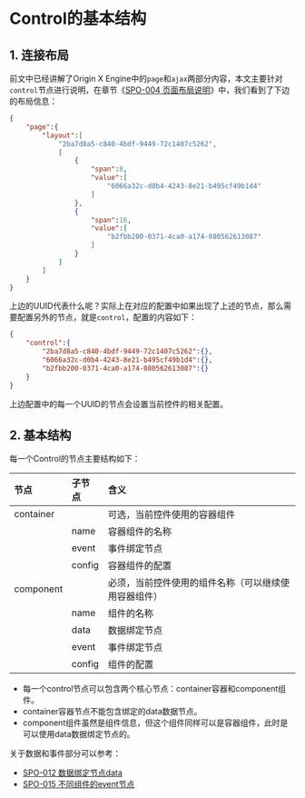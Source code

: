# Control的基本结构

## 1. 连接布局

前文中已经讲解了Origin X Engine中的`page`和`ajax`两部分内容，本文主要针对`control`节点进行说明，在章节《[SPO-004 页面布局说明](/specification/3-origin-xgui-fan/spo-004-ye-mian-bu-ju-shuo-ming.html)》中，我们看到了下边的布局信息：

```json
{
    "page":{
        "layout":[
            "2ba7d8a5-c840-4bdf-9449-72c1407c5262",
            [
                {
                    "span":8,
                    "value":[
                        "6066a32c-d0b4-4243-8e21-b495cf49b1d4"
                    ]
                },
                {
                    "span":16,
                    "value":[
                        "b2fbb200-0371-4ca0-a174-080562613087"
                    ]
                }
            ]
        ]
    }
}
```

上边的UUID代表什么呢？实际上在对应的配置中如果出现了上述的节点，那么需要配置另外的节点，就是`control`，配置的内容如下：

```json
{
    "control":{
        "2ba7d8a5-c840-4bdf-9449-72c1407c5262":{},
        "6066a32c-d0b4-4243-8e21-b495cf49b1d4":{},
        "b2fbb200-0371-4ca0-a174-080562613087":{}
    }
}
```

上边配置中的每一个UUID的节点会设置当前控件的相关配置。

## 2. 基本结构

每一个Control的节点主要结构如下：

| 节点 | 子节点 | 含义 |
| :--- | :--- | :--- |
| container |  | 可选，当前控件使用的容器组件 |
|  | name | 容器组件的名称 |
|  | event | 事件绑定节点 |
|  | config | 容器组件的配置 |
| component |  | 必须，当前控件使用的组件名称（可以继续使用容器组件） |
|  | name | 组件的名称 |
|  | data | 数据绑定节点 |
|  | event | 事件绑定节点 |
|  | config | 组件的配置 |

* 每一个control节点可以包含两个核心节点：container容器和component组件。
* container容器节点不能包含绑定的data数据节点。
* component组件虽然是组件信息，但这个组件同样可以是容器组件，此时是可以使用data数据绑定节点的。

关于数据和事件部分可以参考：

* [SPO-012 数据绑定节点data](/specification/3-origin-xgui-fan/spo-012-shu-ju-bang-ding-jie-dian-data.html)
* [SPO-015 不同组件的event节点](/specification/3-origin-xgui-fan/spo-015-bu-tong-zu-jian-de-event-jie-dian.html)



